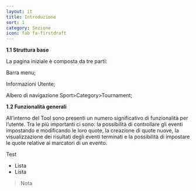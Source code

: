 ```yaml
---
layout: it
title: Introduzione
sort: 1
category: Sezione
icon: fab fa-firstdraft
---
```

<p class="message">
    
</p>

**1.1  Struttura base**

La pagina iniziale è composta da tre parti: 

Barra menu;

Informazioni Utente;

Albero di navigazione Sport>Category>Tournament;


**1.2  Funzionalità generali**

All’interno del Tool sono presenti un numero significativo di funzionalità per l’utente. Tra le più importanti ci sono: la possibilità di controllare gli eventi impostando e modificando le loro quote, la creazione di quote nuove, la visualizzazione dei risultati degli eventi terminati e la possibilità di impostare le quote relative ai marcatori di un evento.


Test

- Lista
- Lista

> Nota